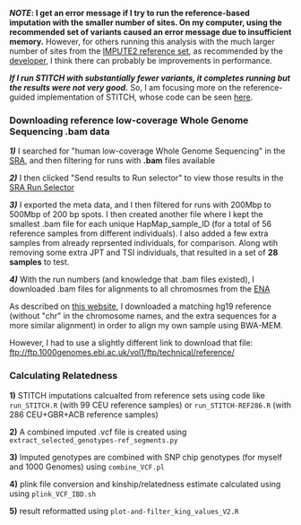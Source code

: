 ***NOTE*: I get an error message if I try to run the reference-based imputation with the smaller number of sites.  On my computer, using the recommended set of variants caused an error message due to insufficient memory.**  However, for others running this analysis with the much larger number of sites from the [IMPUTE2 reference set](https://mathgen.stats.ox.ac.uk/impute/impute_v2.html#reference), as recommended by the [developer](https://github.com/rwdavies/STITCH/issues/29), I think there can probably be improvements in performance.

***If I run STITCH with substantially fewer variants, it completes running but the results were not very good.***  So, I am focusing more on the reference-guided implementation of STITCH, whose code can be seen [here](https://github.com/cwarden45/DTC_Scripts/tree/master/Color/lcWGS_Genotype_Estimations).

### Downloading reference low-coverage Whole Genome Sequencing .bam data

***1)*** I searched for "human low-coverage Whole Genome Sequencing" in the [SRA](https://www.ncbi.nlm.nih.gov/sra/?term=human+low-coverage+whole+genome+sequencing), and then filtering for runs with **.bam** files available

***2)*** I then clicked "Send results to Run selector" to view those results in the [SRA Run Selector](https://www.ncbi.nlm.nih.gov/Traces/study/?)

***3)*** I exported the meta data, and I then filtered for runs with 200Mbp to 500Mbp of 200 bp spots.  I then created another file where I kept the smallest .bam file for each unique HapMap_sample_ID (for a total of 56 reference samples from different individuals).  I also added a few extra samples from already reprsented individuals, for comparison.  Along wtih removing some extra JPT and TSI individuals, that resulted in a set of **28 samples** to test.

***4)*** With the run numbers (and knowledge that .bam files existed), I downloaded .bam files for alignments to all chromosmes from the [ENA](https://www.ebi.ac.uk/ena)

As described on [this website](https://www.internationalgenome.org/category/reference/), I downloaded a matching hg19 reference (without "chr" in the chromosome names, and the extra sequences for a more similar alignment) in order to align my own sample using BWA-MEM.  

However, I had to use a slightly different link to download that file: ftp://ftp.1000genomes.ebi.ac.uk/vol1/ftp/technical/reference/

### Calculating Relatedness

**1)** STITCH imputations calcualted from reference sets using code like `run_STITCH.R` (with 99 CEU reference samples) or `run_STITCH-REF286.R` (with 286 CEU+GBR+ACB reference samples)

**2)** A combined imputed .vcf file is created using `extract_selected_genotypes-ref_segments.py`

**3)** Imputed genotypes are combined with SNP chip genotypes (for myself and 1000 Genomes) using `combine_VCF.pl`

**4)** plink file conversion and kinship/relatedness estimate calculated using  using `plink_VCF_IBD.sh`

**5)** result reformatted using `plot-and-filter_king_values_V2.R`
